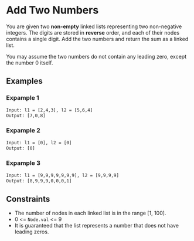 # Add Two Numbers

You are given two **non-empty** linked lists representing two non-negative integers. The digits are stored in **reverse** order, and each of their nodes contains a single digit. Add the two numbers and return the sum as a linked list.

You may assume the two numbers do not contain any leading zero, except the number 0 itself.

## Examples

### Expample 1

```txt
Input: l1 = [2,4,3], l2 = [5,6,4]
Output: [7,0,8]
```

### Expample 2

```txt
Input: l1 = [0], l2 = [0]
Output: [0]
```

### Expample 3

```txt
Input: l1 = [9,9,9,9,9,9,9], l2 = [9,9,9,9]
Output: [8,9,9,9,0,0,0,1]
```

## Constraints

- The number of nodes in each linked list is in the range [1, 100].
- 0 <= ```Node.val``` <= 9
- It is guaranteed that the list represents a number that does not have leading zeros.
